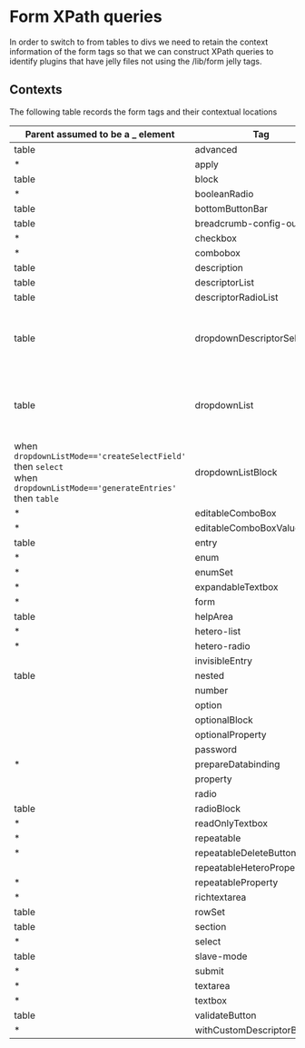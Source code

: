 # Form XPath queries

In order to switch to from tables to divs we need to retain the context information of the form tags so that we can construct XPath
queries to identify plugins that have jelly files not using the /lib/form jelly tags.

## Contexts

The following table records the form tags and their contextual locations

<table>
<thead>
<th>Parent assumed to be a _ element</th>
<th>Tag</th>
<th>Child assumed to be _ element(s)</th>
<th>Notes</th>
</thead>
<tbody>
<tr><td>table</td><td>advanced</td><td>tr</td><td></td></tr>
<tr><td>*</td><td>apply</td><td>N/A</td><td></td></tr>
<tr><td>table</td><td>block</td><td>*</td><td></td></tr>
<tr><td>*</td><td>booleanRadio</td><td>N/A</td><td></td></tr>
<tr><td>table</td><td>bottomButtonBar</td><td>*</td><td></td></tr>
<tr><td>table</td><td>breadcrumb-config-outline</td><td></td><td></td></tr>
<tr><td>*</td><td>checkbox</td><td>N/A</td><td></td></tr>
<tr><td>*</td><td>combobox</td><td>N/A</td><td></td></tr>
<tr><td>table</td><td>description</td><td>*</td><td></td></tr>
<tr><td>table</td><td>descriptorList</td><td>tr</td><td></td></tr>
<tr><td>table</td><td>descriptorRadioList</td><td>tr</td><td></td></tr>
<tr><td>table</td><td>dropdownDescriptorSelector</td><td>when <code>dropdownListMode=='createSelectField'</code> then <code>option</code><br/>when <code>dropdownListMode=='generateEntries'</code> then <code>tr</code></td><td></td></tr>
<tr><td>table</td><td>dropdownList</td><td>when <code>dropdownListMode=='createSelectField'</code> then <code>option</code><br/>when <code>dropdownListMode=='generateEntries'</code> then <code>tr</code></td><td></td></tr>
<tr><td>when <code>dropdownListMode=='createSelectField'</code> then <code>select</code><br/>when <code>dropdownListMode=='generateEntries'</code> then <code>table</code></td><td>dropdownListBlock</td><td>tr</td><td></td></tr>
<tr><td>*</td><td>editableComboBox</td><td>*</td><td></td></tr>
<tr><td>*</td><td>editableComboBoxValue</td><td>N/A</td><td></td></tr>
<tr><td>table</td><td>entry</td><td>*</td><td></td></tr>
<tr><td>*</td><td>enum</td><td>CDATA or other text</td><td></td></tr>
<tr><td>*</td><td>enumSet</td><td>N/A</td><td></td></tr>
<tr><td>*</td><td>expandableTextbox</td><td>N/A</td><td></td></tr>
<tr><td>*</td><td>form</td><td>tr</td><td></td></tr>
<tr><td>table</td><td>helpArea</td><td>N/A</td><td></td></tr>
<tr><td>*</td><td>hetero-list</td><td>*</td><td></td></tr>
<tr><td>*</td><td>hetero-radio</td><td>N/A</td><td></td></tr>
<tr><td></td><td>invisibleEntry</td><td></td><td></td></tr>
<tr><td>table</td><td>nested</td><td>*</td><td></td></tr>
<tr><td></td><td>number</td><td></td><td></td></tr>
<tr><td></td><td>option</td><td></td><td></td></tr>
<tr><td></td><td>optionalBlock</td><td></td><td></td></tr>
<tr><td></td><td>optionalProperty</td><td></td><td></td></tr>
<tr><td></td><td>password</td><td></td><td></td></tr>
<tr><td>*</td><td>prepareDatabinding</td><td>N/A</td><td></td></tr>
<tr><td></td><td>property</td><td></td><td></td></tr>
<tr><td></td><td>radio</td><td></td><td></td></tr>
<tr><td>table</td><td>radioBlock</td><td>tr</td><td></td></tr>
<tr><td>*</td><td>readOnlyTextbox</td><td>N/A</td><td></td></tr>
<tr><td>*</td><td>repeatable</td><td>*</td><td></td></tr>
<tr><td>*</td><td>repeatableDeleteButton</td><td>N/A</td><td></td></tr>
<tr><td></td><td>repeatableHeteroProperty</td><td></td><td></td></tr>
<tr><td>*</td><td>repeatableProperty</td><td>tr</td><td></td></tr>
<tr><td>*</td><td>richtextarea</td><td>N/A</td><td></td></tr>
<tr><td>table</td><td>rowSet</td><td>tr</td><td></td></tr>
<tr><td>table</td><td>section</td><td>tr</td><td></td></tr>
<tr><td>*</td><td>select</td><td>N/A</td><td></td></tr>
<tr><td>table</td><td>slave-mode</td><td>N/A</td><td></td></tr>
<tr><td>*</td><td>submit</td><td>N/A</td><td></td></tr>
<tr><td>*</td><td>textarea</td><td>N/A</td><td></td></tr>
<tr><td>*</td><td>textbox</td><td>N/A</td><td></td></tr>
<tr><td>table</td><td>validateButton</td><td>N/A</td><td></td></tr>
<tr><td>*</td><td>withCustomDescriptorByName</td><td>*</td><td></td></tr></tbody>
</table>
